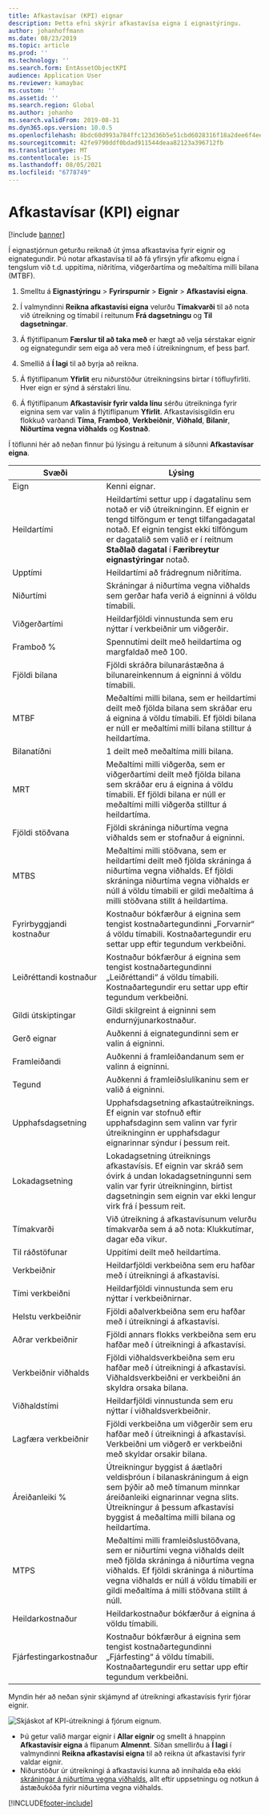 ```yaml
---
title: Afkastavísar (KPI) eignar
description: Þetta efni skýrir afkastavísa eigna í eignastýringu.
author: johanhoffmann
ms.date: 08/23/2019
ms.topic: article
ms.prod: ''
ms.technology: ''
ms.search.form: EntAssetObjectKPI
audience: Application User
ms.reviewer: kamaybac
ms.custom: ''
ms.assetid: ''
ms.search.region: Global
ms.author: johanho
ms.search.validFrom: 2019-08-31
ms.dyn365.ops.version: 10.0.5
ms.openlocfilehash: 8bdc60d993a784ffc123d36b5e51cbd6028316f18a2dee6f4ee134a93ffc024e
ms.sourcegitcommit: 42fe9790ddf0bdad911544deaa82123a396712fb
ms.translationtype: MT
ms.contentlocale: is-IS
ms.lasthandoff: 08/05/2021
ms.locfileid: "6778749"
---
```

# <a name="asset-kpis"></a>Afkastavísar (KPI) eignar

[!include [banner](../../includes/banner.md)]

 

Í eignastjórnun geturðu reiknað út ýmsa afkastavísa fyrir eignir og eignategundir. Þú notar afkastavísa til að fá yfirsýn yfir afkomu eigna í tengslum við t.d. uppitíma, niðritíma, viðgerðartíma og meðaltíma milli bilana (MTBF).

1. Smelltu á **Eignastýringu** > **Fyrirspurnir** > **Eignir** > **Afkastavísi eigna**.

2. Í valmyndinni **Reikna afkastavísi eigna** velurðu **Tímakvarði** til að nota við útreikning og tímabil í reitunum **Frá dagsetningu** og **Til dagsetningar**. 

3. Á flýtiflipanum **Færslur til að taka með** er hægt að velja sérstakar eignir og eignategundir sem eiga að vera með í útreikningnum, ef þess þarf.

4. Smellið á **Í lagi** til að byrja að reikna.

5. Á flýtiflipanum **Yfirlit** eru niðurstöður útreikningsins birtar í töfluyfirliti. Hver eign er sýnd á sérstakri línu.

6. Á flýtiflipanum **Afkastavísir fyrir valda línu** sérðu útreikninga fyrir eignina sem var valin á flýtiflipanum **Yfirlit**. Afkastavísisgildin eru flokkuð varðandi **Tíma**, **Framboð**, **Verkbeiðnir**, **Viðhald**, **Bilanir**, **Niðurtíma vegna viðhalds** og **Kostnað**.

Í töflunni hér að neðan finnur þú lýsingu á reitunum á síðunni **Afkastavísar eigna**.

| Svæði                   | Lýsing                                                                                                                                                                                                                                                                                           |
|-------------------------|-------------------------------------------------------------------------------------------------------------------------------------------------------------------------------------------------------------------------------------------------------------------------------------------------------|
| Eign                   | Kenni eignar.                                                                                                                                                                                                                                                                                             |
| Heildartími              | Heildartími settur upp í dagatalinu sem notað er við útreikninginn. Ef eignin er tengd tilföngum er tengt tilfangadagatal notað. Ef eignin tengist ekki tilföngum er dagatalið sem valið er í reitnum **Staðlað dagatal** í **Færibreytur eignastýringar** notað. |
| Upptími                  | Heildartími að frádregnum niðritíma.                                                                                                                                                                                                                                                                            |
| Niðurtími                | Skráningar á niðurtíma vegna viðhalds sem gerðar hafa verið á eigninni á völdu tímabili.                                                                                                                                                                                                                              |
| Viðgerðartími             | Heildarfjöldi vinnustunda sem eru nýttar í verkbeiðnir um viðgerðir.                                                                                                                                                                                                                                            |
| Framboð %          | Spennutími deilt með heildartíma og margfaldað með 100.                                                                                                                                                                                                                                                   |
| Fjöldi bilana        | Fjöldi skráðra bilunarástæðna á bilunareinkennum á eigninni á völdu tímabili.                                                                                                                                                                                                             |
| MTBF                    | Meðaltími milli bilana, sem er heildartími deilt með fjölda bilana sem skráðar eru á eignina á völdu tímabili. Ef fjöldi bilana er núll er meðaltími milli bilana stilltur á heildartíma.                                                                                                                   |
| Bilanatíðni               | 1 deilt með meðaltíma milli bilana.                                                                                                                                                                                                                                                                                    |
| MRT                     | Meðaltími milli viðgerða, sem er viðgerðartími deilt með fjölda bilana sem skráðar eru á eignina á völdu tímabili. Ef fjöldi bilana er núll er meðaltími milli viðgerða stilltur á heildartíma.                                                                                                                           |
| Fjöldi stöðvana         | Fjöldi skráninga niðurtíma vegna viðhalds sem er stofnaður á eigninni.                                                                                                                                                                                                                                     |
| MTBS                    | Meðaltími milli stöðvana, sem er heildartími deilt með fjölda skráninga á niðurtíma vegna viðhalds. Ef fjöldi skráninga niðurtíma vegna viðhalds er núll á völdu tímabili er gildi meðaltíma á milli stöðvana stillt á heildartíma.                                                                                      |
| Fyrirbyggjandi kostnaður         | Kostnaður bókfærður á eignina sem tengist kostnaðartegundinni „Forvarnir“ á völdu tímabili. Kostnaðartegundir eru settar upp eftir tegundum verkbeiðni.                                                                                                                                                                       |
| Leiðréttandi kostnaður         | Kostnaður bókfærður á eignina sem tengist kostnaðartegundinni „Leiðréttandi“ á völdu tímabili. Kostnaðartegundir eru settar upp eftir tegundum verkbeiðni.                                                                                                                                                                       |
| Gildi útskiptingar       | Gildi skilgreint á eigninni sem endurnýjunarkostnaður.                                                                                                                                                                                                                                                  |
| Gerð eignar             | Auðkenni á eignategundinni sem er valin á eigninni.                                                                                                                                                                                                                                             |
| Framleiðandi           | Auðkenni á framleiðandanum sem er valinn á eigninni.                                                                                                                                                                                                                                                 |
| Tegund                   | Auðkenni á framleiðslulíkaninu sem er valið á eigninni.                                                                                                                                                                                                                                           |
| Upphafsdagsetning               | Upphafsdagsetning afkastaútreiknings. Ef eignin var stofnuð eftir upphafsdaginn sem valinn var fyrir útreikninginn er upphafsdagur eignarinnar sýndur í þessum reit.                                                                                                                                  |
| Lokadagsetning                 | Lokadagsetning útreiknings afkastavísis. Ef eignin var skráð sem óvirk á undan lokadagsetningunni sem valin var fyrir útreikninginn, birtist dagsetningin sem eignin var ekki lengur virk frá í þessum reit.                                                                                               |
| Tímakvarði              | Við útreikning á afkastavísunum velurðu tímakvarða sem á að nota: Klukkutímar, dagar eða vikur.                                                                                                                                                                                                            |
| Til ráðstöfunar            | Uppitími deilt með heildartíma.                                                                                                                                                                                                                                                                         |
| Verkbeiðnir             | Heildarfjöldi verkbeiðna sem eru hafðar með í útreikningi á afkastavísi.                                                                                                                                                                                                                                          |
| Tími verkbeiðni         | Heildarfjöldi vinnustunda sem eru nýttar í verkbeiðnirnar.                                                                                                                                                                                                                                               |
| Helstu verkbeiðnir     | Fjöldi aðalverkbeiðna sem eru hafðar með í útreikningi á afkastavísi.                                                                                                                                                                                                                                        |
| Aðrar verkbeiðnir   | Fjöldi annars flokks verkbeiðna sem eru hafðar með í útreikningi á afkastavísi.                                                                                                                                                                                                                                      |
| Verkbeiðnir viðhalds | Fjöldi viðhaldsverkbeiðna sem eru hafðar með í útreikningi á afkastavísi. Viðhaldsverkbeiðni er verkbeiðni án skyldra orsaka bilana.                                                                                                                                                             |
| Viðhaldstími        | Heildarfjöldi vinnustunda sem eru nýttar í viðhaldsverkbeiðnir.                                                                                                                                                                                                                                       |
| Lagfæra verkbeiðnir      | Fjöldi verkbeiðna um viðgerðir sem eru hafðar með í útreikningi á afkastavísi. Verkbeiðni um viðgerð er verkbeiðni með skyldar orsakir bilana.                                                                                                                                                                        |
| Áreiðanleiki %           | Útreikningur byggist á áætlaðri veldisþróun í bilanaskráningum á eign sem þýðir að með tímanum minnkar áreiðanleiki eignarinnar vegna slits. Útreikningur á þessum afkastavísi byggist á meðaltíma milli bilana og heildartíma.                                                            |
| MTPS                    | Meðaltími milli framleiðslustöðvana, sem er niðurtími vegna viðhalds deilt með fjölda skráninga á niðurtíma vegna viðhalds. Ef fjöldi skráninga á niðurtíma vegna viðhalds er núll á völdu tímabili er gildi meðaltíma á milli stöðvana stillt á núll.                                                                               |
| Heildarkostnaður              | Heildarkostnaður bókfærður á eignina á völdu tímabili.                                                                                                                                                                                                                                              |
| Fjárfestingarkostnaður         | Kostnaður bókfærður á eignina sem tengist kostnaðartegundinni „Fjárfesting“ á völdu tímabili. Kostnaðartegundir eru settar upp eftir tegundum verkbeiðni.                                                                                                                                                                       |

Myndin hér að neðan sýnir skjámynd af útreikningi afkastavísis fyrir fjórar eignir.

![Skjáskot af KPI-útreikningi á fjórum eignum.](media/11-controlling-and-reporting.png)

- Þú getur valið margar eignir í **Allar eignir** og smellt á hnappinn **Afkastavísir eigna** á flipanum **Almennt**. Síðan smellirðu á **Í lagi** í valmyndinni **Reikna afkastavísi eigna** til að reikna út afkastavísi fyrir valdar eignir.  
- Niðurstöður úr útreikningi á afkastavísi kunna að innihalda eða ekki [skráningar á niðurtíma vegna viðhalds](../work-orders/maintenance-downtime.md), allt eftir uppsetningu og notkun á ástæðukóða fyrir niðurtíma vegna viðhalds. 



[!INCLUDE[footer-include](../../../includes/footer-banner.md)]
